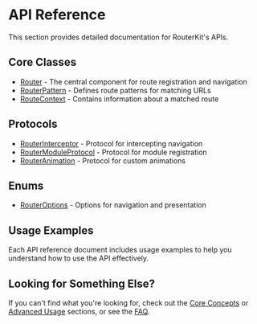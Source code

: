 # API Reference

This section provides detailed documentation for RouterKit's APIs.

## Core Classes

- [Router](Router.md) - The central component for route registration and navigation
- [RouterPattern](RouterPattern.md) - Defines route patterns for matching URLs
- [RouteContext](RouteContext.md) - Contains information about a matched route

## Protocols

- [RouterInterceptor](RouterInterceptor.md) - Protocol for intercepting navigation
- [RouterModuleProtocol](RouterModuleProtocol.md) - Protocol for module registration
- [RouterAnimation](RouterAnimation.md) - Protocol for custom animations

## Enums

- [RouterOptions](RouterOptions.md) - Options for navigation and presentation

## Usage Examples

Each API reference document includes usage examples to help you understand how to use the API effectively.

## Looking for Something Else?

If you can't find what you're looking for, check out the [Core Concepts](../CoreConcepts/) or [Advanced Usage](../AdvancedUsage/) sections, or see the [FAQ](../FAQ.md).